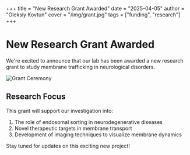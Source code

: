 +++
title = "New Research Grant Awarded"
date = "2025-04-05"
author = "Oleksiy Kovtun"
cover = "/img/grant.jpg"
tags = ["funding", "research"]
+++

# New Research Grant Awarded

We're excited to announce that our lab has been awarded a new research grant to study membrane trafficking in neurological disorders.

![Grant Ceremony](/img/grant-ceremony.jpg)

## Research Focus

This grant will support our investigation into:

1. The role of endosomal sorting in neurodegenerative diseases
2. Novel therapeutic targets in membrane transport
3. Development of imaging techniques to visualize membrane dynamics

Stay tuned for updates on this exciting new project!